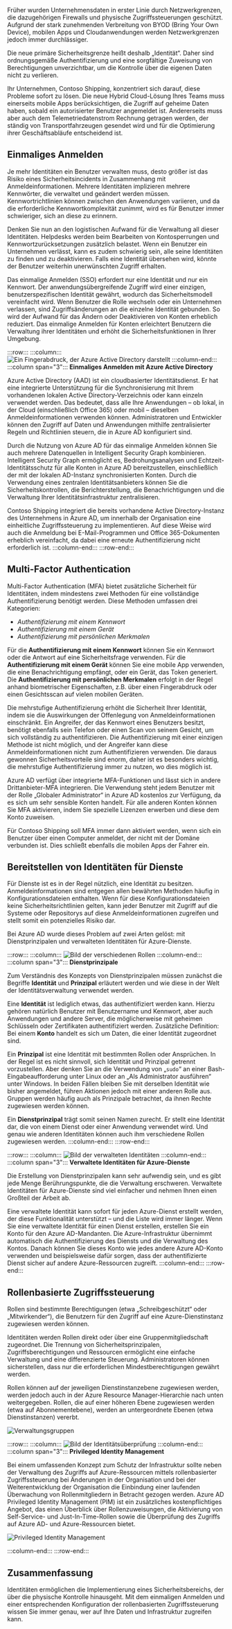Früher wurden Unternehmensdaten in erster Linie durch Netzwerkgrenzen, die dazugehörigen Firewalls und physische Zugriffssteuerungen geschützt. Aufgrund der stark zunehmenden Verbreitung von BYOD (Bring Your Own Device), mobilen Apps und Cloudanwendungen werden Netzwerkgrenzen jedoch immer durchlässiger. 

Die neue primäre Sicherheitsgrenze heißt deshalb „Identität“. Daher sind ordnungsgemäße Authentifizierung und eine sorgfältige Zuweisung von Berechtigungen unverzichtbar, um die Kontrolle über die eigenen Daten nicht zu verlieren.

Ihr Unternehmen, Contoso Shipping, konzentriert sich darauf, diese Probleme sofort zu lösen. Die neue Hybrid Cloud-Lösung Ihres Teams muss einerseits mobile Apps berücksichtigen, die Zugriff auf geheime Daten haben, sobald ein autorisierter Benutzer angemeldet ist. Andererseits muss aber auch dem Telemetriedatenstrom Rechnung getragen werden, der ständig von Transportfahrzeugen gesendet wird und für die Optimierung ihrer Geschäftsabläufe entscheidend ist.

## <a name="single-sign-on"></a>Einmaliges Anmelden

Je mehr Identitäten ein Benutzer verwalten muss, desto größer ist das Risiko eines Sicherheitsincidents in Zusammenhang mit Anmeldeinformationen. Mehrere Identitäten implizieren mehrere Kennwörter, die verwaltet und geändert werden müssen. Kennwortrichtlinien können zwischen den Anwendungen variieren, und da die erforderliche Kennwortkomplexität zunimmt, wird es für Benutzer immer schwieriger, sich an diese zu erinnern.

Denken Sie nun an den logistischen Aufwand für die Verwaltung all dieser Identitäten. Helpdesks werden beim Bearbeiten von Kontosperrungen und Kennwortzurücksetzungen zusätzlich belastet. Wenn ein Benutzer ein Unternehmen verlässt, kann es zudem schwierig sein, alle seine Identitäten zu finden und zu deaktivieren. Falls eine Identität übersehen wird, könnte der Benutzer weiterhin unerwünschten Zugriff erhalten.

Das einmalige Anmelden (SSO) erfordert nur eine Identität und nur ein Kennwort. Der anwendungsübergreifende Zugriff wird einer einzigen, benutzerspezifischen Identität gewährt, wodurch das Sicherheitsmodell vereinfacht wird. Wenn Benutzer die Rolle wechseln oder ein Unternehmen verlassen, sind Zugriffsänderungen an die einzelne Identität gebunden. So wird der Aufwand für das Ändern oder Deaktivieren von Konten erheblich reduziert. Das einmalige Anmelden für Konten erleichtert Benutzern die Verwaltung ihrer Identitäten und erhöht die Sicherheitsfunktionen in Ihrer Umgebung.

:::row:::
  :::column:::
    ![Ein Fingerabdruck, der Azure Active Directory darstellt](../media/3-sso-with-azure-ad.png)
  :::column-end:::
    :::column span="3"::: **Einmaliges Anmelden mit Azure Active Directory**

Azure Active Directory (AAD) ist ein cloudbasierter Identitätsdienst. Er hat eine integrierte Unterstützung für die Synchronisierung mit Ihrem vorhandenen lokalen Active Directory-Verzeichnis oder kann einzeln verwendet werden. Das bedeutet, dass alle Ihre Anwendungen – ob lokal, in der Cloud (einschließlich Office 365) oder mobil – dieselben Anmeldeinformationen verwenden können. Administratoren und Entwickler können den Zugriff auf Daten und Anwendungen mithilfe zentralisierter Regeln und Richtlinien steuern, die in Azure AD konfiguriert sind.

Durch die Nutzung von Azure AD für das einmalige Anmelden können Sie auch mehrere Datenquellen in Intelligent Security Graph kombinieren. Intelligent Security Graph ermöglicht es, Bedrohungsanalysen und Echtzeit-Identitätsschutz für alle Konten in Azure AD bereitzustellen, einschließlich der mit der lokalen AD-Instanz synchronisierten Konten. Durch die Verwendung eines zentralen Identitätsanbieters können Sie die Sicherheitskontrollen, die Berichterstellung, die Benachrichtigungen und die Verwaltung Ihrer Identitätsinfrastruktur zentralisieren.

Contoso Shipping integriert die bereits vorhandene Active Directory-Instanz des Unternehmens in Azure AD, um innerhalb der Organisation eine einheitliche Zugriffssteuerung zu implementieren. Auf diese Weise wird auch die Anmeldung bei E-Mail-Programmen und Office 365-Dokumenten erheblich vereinfacht, da dabei eine erneute Authentifizierung nicht erforderlich ist.
  :::column-end:::
:::row-end:::

## <a name="multi-factor-authentication"></a>Multi-Factor Authentication

Multi-Factor Authentication (MFA) bietet zusätzliche Sicherheit für Identitäten, indem mindestens zwei Methoden für eine vollständige Authentifizierung benötigt werden. Diese Methoden umfassen drei Kategorien:

- *Authentifizierung mit einem Kennwort*
- *Authentifizierung mit einem Gerät*
- *Authentifizierung mit persönlichen Merkmalen*

Für die **Authentifizierung mit einem Kennwort** können Sie ein Kennwort oder die Antwort auf eine Sicherheitsfrage verwenden. Für die **Authentifizierung mit einem Gerät** können Sie eine mobile App verwenden, die eine Benachrichtigung empfängt, oder ein Gerät, das Token generiert. Die **Authentifizierung mit persönlichen Merkmalen** erfolgt in der Regel anhand biometrischer Eigenschaften, z.B. über einen Fingerabdruck oder einen Gesichtsscan auf vielen mobilen Geräten.

Die mehrstufige Authentifizierung erhöht die Sicherheit Ihrer Identität, indem sie die Auswirkungen der Offenlegung von Anmeldeinformationen einschränkt. Ein Angreifer, der das Kennwort eines Benutzers besitzt, benötigt ebenfalls sein Telefon oder einen Scan von seinem Gesicht, um sich vollständig zu authentifizieren. Die Authentifizierung mit einer einzigen Methode ist nicht möglich, und der Angreifer kann diese Anmeldeinformationen nicht zum Authentifizieren verwenden. Die daraus gewonnen Sicherheitsvorteile sind enorm, daher ist es besonders wichtig, die mehrstufige Authentifizierung immer zu nutzen, wo dies möglich ist.

Azure AD verfügt über integrierte MFA-Funktionen und lässt sich in andere Drittanbieter-MFA integrieren. Die Verwendung steht jedem Benutzer mit der Rolle „Globaler Administrator“ in Azure AD kostenlos zur Verfügung, da es sich um sehr sensible Konten handelt. Für alle anderen Konten können Sie MFA aktivieren, indem Sie spezielle Lizenzen erwerben und diese dem Konto zuweisen.

Für Contoso Shipping soll MFA immer dann aktiviert werden, wenn sich ein Benutzer über einen Computer anmeldet, der nicht mit der Domäne verbunden ist. Dies schließt ebenfalls die mobilen Apps der Fahrer ein.

## <a name="providing-identities-to-services"></a>Bereitstellen von Identitäten für Dienste

Für Dienste ist es in der Regel nützlich, eine Identität zu besitzen. Anmeldeinformationen sind entgegen allen bewährten Methoden häufig in Konfigurationsdateien enthalten. Wenn für diese Konfigurationsdateien keine Sicherheitsrichtlinien gelten, kann jeder Benutzer mit Zugriff auf die Systeme oder Repositorys auf diese Anmeldeinformationen zugreifen und stellt somit ein potenzielles Risiko dar.

Bei Azure AD wurde dieses Problem auf zwei Arten gelöst: mit Dienstprinzipalen und verwalteten Identitäten für Azure-Dienste.

:::row:::
  :::column:::
    ![Bild der verschiedenen Rollen](../media/3-service-principals.png)
  :::column-end:::
    :::column span="3"::: **Dienstprinzipale**

Zum Verständnis des Konzepts von Dienstprinzipalen müssen zunächst die Begriffe **Identität** und **Prinzipal** erläutert werden und wie diese in der Welt der Identitätsverwaltung verwendet werden.

Eine **Identität** ist lediglich etwas, das authentifiziert werden kann. Hierzu gehören natürlich Benutzer mit Benutzername und Kennwort, aber auch Anwendungen und andere Server, die möglicherweise mit geheimen Schlüsseln oder Zertifikaten authentifiziert werden. Zusätzliche Definition: Bei einem **Konto** handelt es sich um Daten, die einer Identität zugeordnet sind.

Ein **Prinzipal** ist eine Identität mit bestimmten Rollen oder Ansprüchen. In der Regel ist es nicht sinnvoll, sich Identität und Prinzipal getrennt vorzustellen. Aber denken Sie an die Verwendung von „`sudo`“ an einer Bash-Eingabeaufforderung unter Linux oder an „Als Administrator ausführen“ unter Windows. In beiden Fällen bleiben Sie mit derselben Identität wie bisher angemeldet, führen Aktionen jedoch mit einer anderen Rolle aus. Gruppen werden häufig auch als Prinzipale betrachtet, da ihnen Rechte zugewiesen werden können.

Ein **Dienstprinzipal** trägt somit seinen Namen zurecht. Er stellt eine Identität dar, die von einem Dienst oder einer Anwendung verwendet wird. Und genau wie anderen Identitäten können auch ihm verschiedene Rollen zugewiesen werden.
  :::column-end:::
:::row-end:::

:::row:::
  :::column:::
    ![Bild der verwalteten Identitäten](../media/3-managed-service-identities.png)
  :::column-end:::
    :::column span="3"::: **Verwaltete Identitäten für Azure-Dienste**

Die Erstellung von Dienstprinzipalen kann sehr aufwendig sein, und es gibt jede Menge Berührungspunkte, die die Verwaltung erschweren. Verwaltete Identitäten für Azure-Dienste sind viel einfacher und nehmen Ihnen einen Großteil der Arbeit ab. 

Eine verwaltete Identität kann sofort für jeden Azure-Dienst erstellt werden, der diese Funktionalität unterstützt – und die Liste wird immer länger. Wenn Sie eine verwaltete Identität für einen Dienst erstellen, erstellen Sie ein Konto für den Azure AD-Mandanten. Die Azure-Infrastruktur übernimmt automatisch die Authentifizierung des Diensts und die Verwaltung des Kontos. Danach können Sie dieses Konto wie jedes andere Azure AD-Konto verwenden und beispielsweise dafür sorgen, dass der authentifizierte Dienst sicher auf andere Azure-Ressourcen zugreift.
  :::column-end:::
:::row-end:::

## <a name="role-based-access-control"></a>Rollenbasierte Zugriffssteuerung

Rollen sind bestimmte Berechtigungen (etwa „Schreibgeschützt“ oder „Mitwirkender“), die Benutzern für den Zugriff auf eine Azure-Dienstinstanz zugewiesen werden können. 

Identitäten werden Rollen direkt oder über eine Gruppenmitgliedschaft zugeordnet. Die Trennung von Sicherheitsprinzipalen, Zugriffsberechtigungen und Ressourcen ermöglicht eine einfache Verwaltung und eine differenzierte Steuerung. Administratoren können sicherstellen, dass nur die erforderlichen Mindestberechtigungen gewährt werden.

Rollen können auf der jeweiligen Dienstinstanzebene zugewiesen werden, werden jedoch auch in der Azure Resource Manager-Hierarchie nach unten weitergegeben. Rollen, die auf einer höheren Ebene zugewiesen werden (etwa auf Abonnementebene), werden an untergeordnete Ebenen (etwa Dienstinstanzen) vererbt. 

![Verwaltungsgruppen](../media/3-role-assignment-scope.png)

:::row:::
  :::column:::
    ![Bild der Identitätsüberprüfung](../media/3-privileged-identity-management.png)
  :::column-end:::
    :::column span="3"::: **Privileged Identity Management**

Bei einem umfassenden Konzept zum Schutz der Infrastruktur sollte neben der Verwaltung des Zugriffs auf Azure-Ressourcen mittels rollenbasierter Zugriffssteuerung bei Änderungen in der Organisation und bei der Weiterentwicklung der Organisation die Einbindung einer laufenden Überwachung von Rollenmitgliedern in Betracht gezogen werden. Azure AD Privileged Identity Management (PIM) ist ein zusätzliches kostenpflichtiges Angebot, das einen Überblick über Rollenzuweisungen, die Aktivierung von Self-Service- und Just-In-Time-Rollen sowie die Überprüfung des Zugriffs auf Azure AD- und Azure-Ressourcen bietet.

![Privileged Identity Management](../media/PIM_Dashboard.png)

  :::column-end:::
:::row-end:::

## <a name="summary"></a>Zusammenfassung

Identitäten ermöglichen die Implementierung eines Sicherheitsbereichs, der über die physische Kontrolle hinausgeht. Mit dem einmaligen Anmelden und einer entsprechenden Konfiguration der rollenbasierten Zugriffssteuerung wissen Sie immer genau, wer auf Ihre Daten und Infrastruktur zugreifen kann.